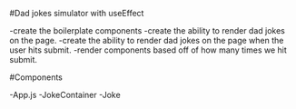 #Dad jokes simulator with useEffect

-create the boilerplate components
-create the ability to render dad jokes on the page.
-create the ability to render dad jokes on the page when
the user hits submit.
-render components based off of how many times we hit submit.

#Components

-App.js
-JokeContainer
-Joke
